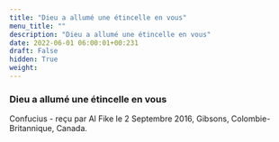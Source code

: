 ```yaml
---
title: "Dieu a allumé une étincelle en vous"
menu_title: ""
description: "Dieu a allumé une étincelle en vous"
date: 2022-06-01 06:00:01+00:231
draft: False
hidden: True
weight:
---
```

### Dieu a allumé une étincelle en vous

Confucius - reçu par Al Fike le 2 Septembre 2016, Gibsons, Colombie-Britannique, Canada.



